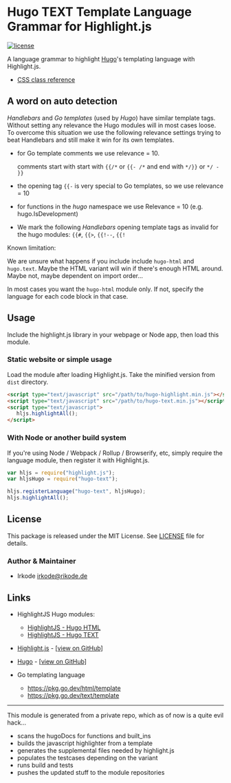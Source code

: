 # Hugo TEXT Template Language Grammar for Highlight.js

[![license](https://badgen.net/badge/license/MIT/blue)](LICENSE)

A language grammar to highlight [Hugo](https://gohugo.io)'s templating language with Highlight.js.

- [CSS class reference](css-class-reference.md)

## A word on auto detection

_Handlebars_ and _Go templates_ (used by _Hugo_) have similar template tags. Without setting any relevance the Hugo
modules will in most cases loose. To overcome this situation we use the following relevance settings trying to beat
Handlebars and still make it win for its own templates.

- for Go template comments we use relevance = 10.

   comments start with start with `{{/*` or `{{- /*` and end with `*/}}` or `*/ - }}`

- the opening tag `{{-` is very special to Go templates, so we use relevance = 10

- for functions in the _hugo_ namespace we use Relevance = 10 (e.g. hugo.IsDevelopment)

- We mark the following _Handlebars_ opening template tags as invalid for the hugo modules: `{{#`, `{{>`, `{{!--`, `{{!`

Known limitation:

We are unsure what happens if you include include `hugo-html` and `hugo.text`. Maybe the HTML variant will win if
there's enough HTML around. Maybe not, maybe dependent on import order...

In most cases you want the `hugo-html` module only. If not, specify the language for each code block in that case.

## Usage

Include the highlight.js library in your webpage or Node app, then load this module.

### Static website or simple usage

Load the module after loading Highlight.js. Take the minified version from `dist` directory.

```html
<script type="text/javascript" src="/path/to/hugo-highlight.min.js"></script>
<script type="text/javascript" src="/path/to/hugo-text.min.js"></script>
<script type="text/javascript">
   hljs.highlightAll();
</script>
```

<!-- TODO: publish to a CDN later

### Using directly from the UNPKG CDN

```html
<script
   type="text/javascript"
   src="https://unpkg.com/highlightjs-hugo-text@0.1.0/dist/hugo-text.min.js"
></script>
```

-  More info: <https://unpkg.com>
-->

### With Node or another build system

If you're using Node / Webpack / Rollup / Browserify, etc, simply require the language module, then register it with
Highlight.js.

```javascript
var hljs = require("highlight.js");
var hljsHugo = require("hugo-text");

hljs.registerLanguage("hugo-text", hljsHugo);
hljs.highlightAll();
```

## License

This package is released under the MIT License. See [LICENSE](LICENSE) file for details.

### Author & Maintainer

- Irkode <irkode@rikode.de>

## Links

- HighlightJS Hugo modules:

   - [HighlightJS - Hugo HTML](https://github.com/irkode/highlightjs-hugo-html)
   - [HighlightJS - Hugo TEXT](https://github.com/irkode/highlightjs-hugo-text)

- [Highlight.js](https://highlightjs.org/) - [[view on GitHub]](https://github.com/highlightjs/highlight.js)

- [Hugo](https://gohugo.io/) - [[view on GitHub]](https://github.com/gohugoio/hugo)

- Go templating language
   - https://pkg.go.dev/html/template
   - https://pkg.go.dev/text/template

---

This module is generated from a private repo, which as of now is a quite evil hack...

- scans the hugoDocs for functions and built_ins
- builds the javascript highlighter from a template
- generates the supplemental files needed by highlight.js
- populates the testcases depending on the variant
- runs build and tests
- pushes the updated stuff to the module repositories

